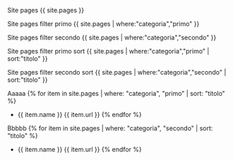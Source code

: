 Site pages
{{ site.pages }}

Site pages filter primo
{{ site.pages | where:"categoria","primo" }}

Site pages filter secondo
{{ site.pages | where:"categoria","secondo" }}

Site pages filter primo sort
{{ site.pages | where:"categoria","primo" | sort:"titolo" }}

Site pages filter secondo sort
{{ site.pages | where:"categoria","secondo" | sort:"titolo" }}

Aaaaa
{% for item in site.pages | where: "categoria", "primo" | sort: "titolo" %}
- {{ item.name }} {{ item.url }}
{% endfor %}

Bbbbb
{% for item in site.pages | where: "categoria", "secondo" | sort: "titolo" %}
- {{ item.name }} {{ item.url }}
{% endfor %}
